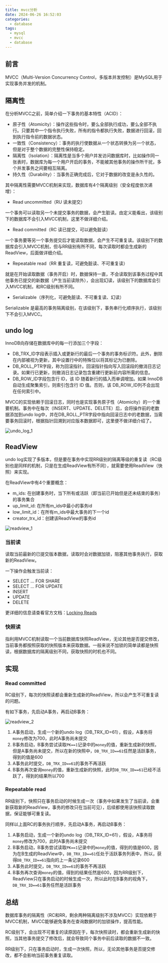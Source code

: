 ```yaml
---
title: mvcc分析
date: 2024-06-26 16:52:03
categories:
  - database
tags:
  - mysql
  - mvcc
  - database
---
```


## 前言

MVCC（Multi-Version Concurrency Control，多版本并发控制）是MySQL用于实现事务并发的机制。

## 隔离性

在分析MVCC之前，简单介绍一下事务的基本特性（ACID）：

- 原子性（Atomicity）：操作这些指令时，要么全部执行成功，要么全部不执行。只要其中一个指令执行失败，所有的指令都执行失败，数据进行回滚，回到执行指令前的数据状态。
- 一致性（Consistency）：事务的执行使数据从一个状态转换为另一个状态，但是对于整个数据的完整性保持稳定。
- 隔离性（Isolation）：隔离性是当多个用户并发访问数据库时，比如操作同一张表时，数据库为每一个用户开启的事务，不能被其他事务的操作所干扰，多个并发事务之间要相互隔离。
- 持久性（Durability）：当事务正确完成后，它对于数据的改变是永久性的。

其中隔离性需要MVCC机制来实现，数据库有4个隔离级别（安全程度依次递增）：

- Read uncommitted（RU 读未提交）

一个事务可以读取另一个未提交事务的数据，会产生脏读。由定义能看出，该级别下的数据库不会引入MVCC机制，这里不做详细介绍。

- Read committed（RC 读已提交，可以避免脏读）

一个事务要等另一个事务提交后才能读取数据，会产生不可重复读。该级别下的数据库会引入MVCC机制，但与RR级别有所不同，每次读取时都会生成新的ReadView，后面做详细介绍。

- Repeatable read（RR 重复读，可避免脏读、不可重复读）

就是在开始读取数据（事务开启）时，数据保持一直，不会读取到该事务过程中其他事务已提交的新数据（产生当前读除外），会出现幻读，该级别下的数据库会引入MVCC机制，和RC级别有所不同。

- Serializable（序列化，可避免脏读、不可重复读、幻读）

Serializable 是最高的事务隔离级别，在该级别下，事务串行化顺序执行，该级别下不会引入MVCC。

## undo log

InnoDB向存储在数据库中的每一行添加三个字段：

- DB_TRX_ID字段表示插入或更新行的最后一个事务的事务标识符。此外，删除在内部被视为更新，其中设置行中的特殊位以将其标记为已删除。
- DB_ROLL_PTR字段，称为回滚指针。回滚指针指向写入回滚段的撤消日志记录。如果行已更新，则撤消日志记录包含重建行更新前内容所需的信息。
- DB_ROW_ID字段包含行 ID，该 ID 随着新行的插入而单调增加。如果 InnoDB自动生成聚集索引，则索引包含行 ID 值。否则，该 DB_ROW_ID列不会出现在任何索引中。

MVCC的实现依赖于回滚日志，同时也是实现事务原子性（Atomicity）的一个重要机制。事务中在每次（INSERT、UPDATE、DELETE）后，会将操作前的老数据添加到undo log中，并在DB_ROLL_PTR字段中指向回滚日志中的老数据，当需要事务回滚时，根据指针回溯到对应版本数据即可，这里便不做详细介绍了。

![undo_log_1](/images/database/mvcc/undo_log_1.png)

## ReadView

undo log实现了多版本，但是要在事务中实现RR级别的隔离等级的重复读（RC级别也是同样的机制，只是在生成ReadView有所不同），就需要使用ReadView（快照）来实现。

在ReadView中有4个重要概念：

- m_ids: 在创建事务时，当下所有或活跃（即当前已开始但是还未结束的事务）的事务集合
- up_limit_id: 在所有m_ids中最小的事务id
- low_limit_id：在所有m_ids中最大事务的下一个id
- creator_trx_id：创建该ReadView的事务id

![readview_1](/images/database/mvcc/readview_1.png)

### 当前读

读取当前最新的已提交版本数据，读取时会对数据加锁，阻塞其他事务执行，获取新的ReadView。

一下操作会触发当前读：

- SELECT ... FOR SHARE
- SELECT ... FOR UPDATE
- INSERT
- UPDATE
- DELETE

更详细的信息请查看官方文档：[Locking Reads](https://dev.mysql.com/doc/refman/8.0/en/innodb-locking-reads.html)

### 快照读

指利用MVCC机制读取一个当前数据库快照ReadView，无论其他是否提交修改，当前事务都按照获取的快照版本来获取数据。一般来说不加锁的简单读都是快照读，根据数据库的隔离级别不同，获取快照的时机也不同。

## 实现

### Read committed

RC级别下，每次的快照读都会重新生成新的ReadView，所以会产生不可重复读的问题。

有如下事务，先启动A事务，再启动B事务：

![readview_2](/images/database/mvcc/readview_2.png)

1. A事务启动，生成一个新的undo log（DB_TRX_ID=61），假设，A事务将`money`修改为700，此时A事务尚未提交
2. B事务启动，B事务尝试读取`PK==1`记录中的`money`的值，重新生成新的快照，但是A事务尚未提交，所以在新的快照中，`DB_TRX_ID==61`任然是活跃事务，得到的值是600
3. A事务此时提交，`DB_TRX_ID==61`的事务不再活跃
4. B事务再次查询`money`的值，重新生成新的快照，此时`DB_TRX_ID==61`已经不活跃了，得到的结果所以700

### Repeatable read

RR级别下，快照只在事务启动的时候生成一次（事务中如果发生了当前读，会重新获取新的ReadView，事务的修改只在当前可见），后续都使用该快照读取数据，保证能够可重复读。

同样以上面RC的事务执行顺序，先启动A事务，再启动B事务：

1. A事务启动，生成一个新的undo log（DB_TRX_ID=61），假设，A事务将`money`修改为700，此时A事务尚未提交
2. B事务启动，B事务尝试读取`PK==1`记录中的`money`的值，得到的值是600，因为在B生成的ReadView中，`DB_TRX_ID==61`任处于活跃事务列表中，所以，获得`DB_TRX_ID==61`指向的上一条记录600
3. A事务此时提交，`DB_TRX_ID==61`的事务不再活跃
4. B事务再次查询`money`的值，得到的结果任然是600，因为RR级别下，ReadView只在事务启动的时候生成一次，所以此时在B事务的视角下，`DB_TRX_ID==61`事务任然是活跃事务

## 总结

数据库事务的隔离性（RC和RR，剩余两种隔离级别不涉及MVCC）实现依赖于MVCC机制，MVCC能够避免事务在查询数据时的加锁操作，提高性能。

RC级别下，会出现不可重复的读原因在于，每次快照读时，都会重新生成新的快照，当其他事务提交了修改后，就会导致同个事务中前后读取的数据不一致。

RR级别下，只在事务启动时，生成一次快照，所以，无论其他事务是否提交修改，都不会影响当前事务重复读取。